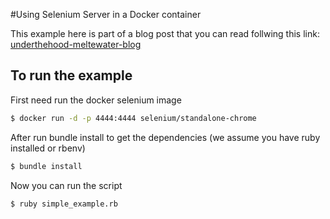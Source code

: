 #Using Selenium Server in a Docker container

This example here is part of a blog post that you can read follwing this link: [underthehood-meltewater-blog][blog-link]

## To run the example

First need run the docker selenium image

```Bash
$ docker run -d -p 4444:4444 selenium/standalone-chrome
```

After run bundle install to get the dependencies (we assume you have ruby installed or rbenv)

```Bash
$ bundle install
```

Now you can run the script

```Bash
$ ruby simple_example.rb
```


[blog-link]:underthehood.meltwater.com